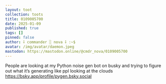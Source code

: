 ```yaml
---
layout: toot
collection: toots
title: 0109005700
date: 2025-01-09
published: true
tags: []
pinned: false
author: ⸸ commander ░ nova ⸸ :~$
avatar: /img/avatar/daemon.jpeg
mastodon: https://mastodon.online/@cmdr_nova/0109005700
---
```


People are looking at my Python noise gen bot on busky and trying to figure out what it’s generating like ppl looking at the clouds https://bsky.app/profile/pygen.bsky.social
